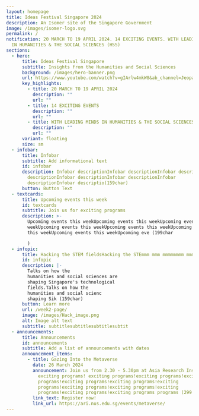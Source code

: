 ```yaml
---
layout: homepage
title: Ideas Festival Singapore 2024
description: An Isomer site of the Singapore Government
image: /images/isomer-logo.svg
permalink: /
notification: 20 MARCH TO 19 APRIL 2024. 14 EXCITING EVENTS. WITH LEADING MINDS
  IN HUMANITIES & THE SOCIAL SCIENCES (HSS)
sections:
  - hero:
      title: Ideas Festival Singapore
      subtitle: Insights from the Humanities and Social Sciences
      background: /images/hero-banner.png
      url: https://www.youtube.com/watch?v=gIArlw4mkW8&ab_channel=Jeopardy%21
      key_highlights:
        - title: 20 MARCH TO 19 APRIL 2024
          description: ""
          url: ""
        - title: 14 EXCITING EVENTS
          description: ""
          url: ""
        - title: WITH LEADING MINDS IN HUMANITIES & THE SOCIAL SCIENCES (HSS)
          description: ""
          url: ""
      variant: floating
      size: sm
  - infobar:
      title: Infobar
      subtitle: Add informational text
      id: infobar
      description: Infobar descriptionInfobar descriptionInfobar descriptionInfobar
        descriptionInfobar descriptionInfobar descriptionInfobar
        descriptionInfobar descriptio(159char)
      button: Button Text
  - textcards:
      title: Upcoming events this week
      id: textcards
      subtitle: Join us for exciting programs
      description: >-
        Upcoming events this weekUpcoming events this weekUpcoming events this
        weekUpcoming events this weekUpcoming events this weekUpcoming events
        this weekUpcoming events this weekUpcoming eve (199char

        )
  - infopic:
      title: Hacking the STEM fieldsHacking the STEmmm mmm mmmmmmmm mmmmm
      id: infopic
      description: |-
        Talks on how the
        humanities and social sciences are
        shaping Singapore's technological
        fields.Talks on how the
        humanities and social scienc
        shaping Sik (159char)
      button: Learn more
      url: /week2-page/
      image: /images/Hack_image.png
      alt: Image alt text
      subtitle: subtitlesubtitlesubtitlesubtit
  - announcements:
      title: Announcements
      id: announcements
      subtitle: Add a list of announcements with dates
      announcement_items:
        - title: Gazing Into the Metaverse
          date: 26 March 2024
          announcement: Join us from 2.30 - 5.30pm at Asia Research Insitute, NUS for
            exciting programs! exciting programs!exciting programs!exciting
            programs!exciting programs!exciting programs!exciting
            programs!exciting programs!exciting programs!exciting
            programs!exciting programs!exciting programs programs (299 char)
          link_text: Register now!
          link_url: https://ari.nus.edu.sg/events/metaverse/
---
```

